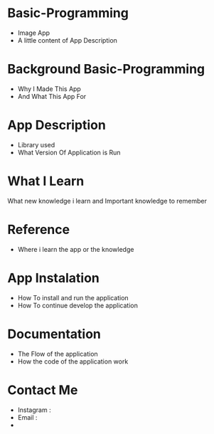 # Basic-Programming
- Image App
- A little content of App Description

# Background Basic-Programming
- Why I Made This App
- And What This App For
# App Description
- Library used
- What Version Of Application is Run

# What I Learn
What new knowledge i learn and Important knowledge to remember

# Reference
- Where i learn the app or the knowledge

# App Instalation
- How To install and run the application
- How To continue develop the application

# Documentation
- The Flow of the application
- How the code of the application work

# Contact Me
- Instagram :
- Email :
- 
